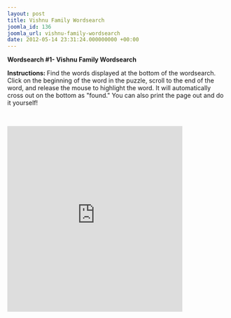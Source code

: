 ```yaml
---
layout: post
title: Vishnu Family Wordsearch
joomla_id: 136
joomla_url: vishnu-family-wordsearch
date: 2012-05-14 23:31:24.000000000 +00:00
---
```

<p><strong>Wordsearch #1- Vishnu Family Wordsearch</strong></p>
<p><strong>Instructions:&nbsp;</strong>Find the words displayed at the bottom of the wordsearch. Click on the beginning of the word in the puzzle, scroll to the end of the word, and release the mouse to highlight the word. It will automatically cross out on the bottom as "found." You can also print the page out and do it yourself!</p>
<p>&nbsp;</p>
<div style="width: 400px; background: white; text-align: center;"><iframe frameborder="0" src="http://www.wordsearchmaker.net/wordsearchplayer.aspx?puzzleid=16030cc1-3202-469a-b2a5-f4cec8058c6f&amp;w=400&amp;h=300" width="400px" height="425px"><noframes><a href="http://www.wordsearchmaker.net/wordsearchplayer.aspx?puzzleid=16030cc1-3202-469a-b2a5-f4cec8058c6f">Free Word Search Puzzles</a></noframes></iframe></div>
